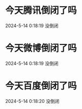 # 今天腾讯倒闭了吗

2024-5-14 0:18:19 没倒闭

# 今天微博倒闭了吗

2024-5-14 0:18:19 没倒闭

# 今天百度倒闭了吗

2024-5-14 0:18:20 没倒闭

